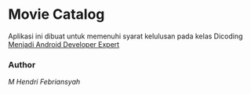 # Movie Catalog

Aplikasi ini dibuat untuk memenuhi syarat kelulusan pada kelas Dicoding [Menjadi Android Developer Expert](https://www.dicoding.com/academies/14)

### Author
_M Hendri Febriansyah_